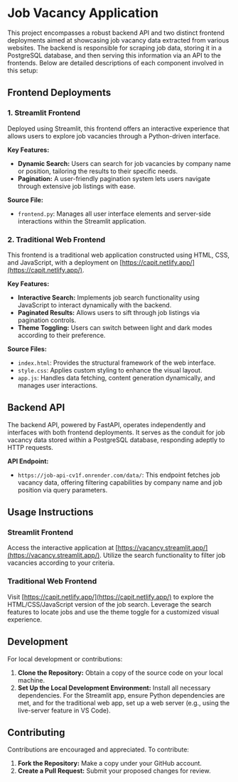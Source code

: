 # Job Vacancy Application

This project encompasses a robust backend API and two distinct frontend deployments aimed at showcasing job vacancy data extracted from various websites. The backend is responsible for scraping job data, storing it in a PostgreSQL database, and then serving this information via an API to the frontends. Below are detailed descriptions of each component involved in this setup:

## Frontend Deployments

### 1. Streamlit Frontend

Deployed using Streamlit, this frontend offers an interactive experience that allows users to explore job vacancies through a Python-driven interface.

**Key Features:**
- **Dynamic Search:** Users can search for job vacancies by company name or position, tailoring the results to their specific needs.
- **Pagination:** A user-friendly pagination system lets users navigate through extensive job listings with ease.

**Source File:**
- `frontend.py`: Manages all user interface elements and server-side interactions within the Streamlit application.

### 2. Traditional Web Frontend

This frontend is a traditional web application constructed using HTML, CSS, and JavaScript, with a deployment on [https://capit.netlify.app/](https://capit.netlify.app/).

**Key Features:**
- **Interactive Search:** Implements job search functionality using JavaScript to interact dynamically with the backend.
- **Paginated Results:** Allows users to sift through job listings via pagination controls.
- **Theme Toggling:** Users can switch between light and dark modes according to their preference.

**Source Files:**
- `index.html`: Provides the structural framework of the web interface.
- `style.css`: Applies custom styling to enhance the visual layout.
- `app.js`: Handles data fetching, content generation dynamically, and manages user interactions.

## Backend API

The backend API, powered by FastAPI, operates independently and interfaces with both frontend deployments. It serves as the conduit for job vacancy data stored within a PostgreSQL database, responding adeptly to HTTP requests.

**API Endpoint:**
- `https://job-api-cv1f.onrender.com/data/`: This endpoint fetches job vacancy data, offering filtering capabilities by company name and job position via query parameters.

## Usage Instructions

### Streamlit Frontend
Access the interactive application at [https://vacancy.streamlit.app/](https://vacancy.streamlit.app/). Utilize the search functionality to filter job vacancies according to your criteria.

### Traditional Web Frontend
Visit [https://capit.netlify.app/](https://capit.netlify.app/) to explore the HTML/CSS/JavaScript version of the job search. Leverage the search features to locate jobs and use the theme toggle for a customized visual experience.

## Development

For local development or contributions:
1. **Clone the Repository:** Obtain a copy of the source code on your local machine.
2. **Set Up the Local Development Environment:** Install all necessary dependencies. For the Streamlit app, ensure Python dependencies are met, and for the traditional web app, set up a web server (e.g., using the live-server feature in VS Code).

## Contributing

Contributions are encouraged and appreciated. To contribute:
1. **Fork the Repository:** Make a copy under your GitHub account.
2. **Create a Pull Request:** Submit your proposed changes for review.